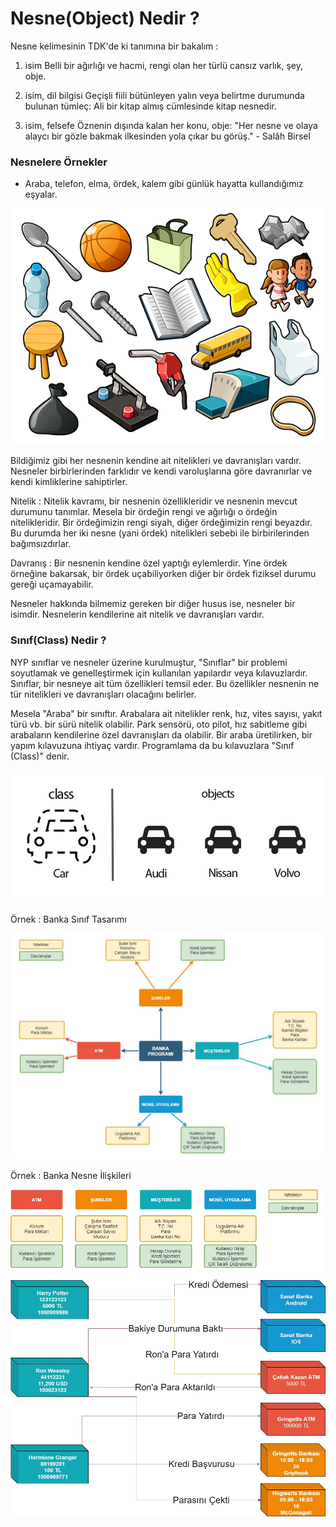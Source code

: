 # Nesne(Object) Nedir ?
Nesne kelimesinin TDK'de ki tanımına bir bakalım :

1. isim Belli bir ağırlığı ve hacmi, rengi olan her türlü cansız varlık, şey, obje.

2. isim, dil bilgisi Geçişli fiili bütünleyen yalın veya belirtme durumunda bulunan tümleç: Ali bir kitap almış cümlesinde kitap nesnedir.

3. isim, felsefe Öznenin dışında kalan her konu, obje: "Her nesne ve olaya alaycı bir gözle bakmak ilkesinden yola çıkar bu görüş." - Salâh Birsel

### Nesnelere Örnekler

* Araba, telefon, elma, ördek, kalem gibi günlük hayatta kullandığımız eşyalar.

![pic1](./assests/pic1.png)

Bildiğimiz gibi her nesnenin kendine ait nitelikleri ve davranışları vardır. Nesneler birbirlerinden farklıdır ve kendi varoluşlarına göre davranırlar ve kendi kimliklerine sahiptirler.

Nitelik : Nitelik kavramı, bir nesnenin özellikleridir ve nesnenin mevcut durumunu tanımlar. Mesela bir ördeğin rengi ve ağırlığı o ördeğin nitelikleridir. Bir ördeğimizin rengi siyah, diğer ördeğimizin rengi beyazdır. Bu durumda her iki nesne (yani ördek) nitelikleri sebebi ile birbirilerinden bağımsızdırlar.

Davranış : Bir nesnenin kendine özel yaptığı eylemlerdir. Yine ördek örneğine bakarsak, bir ördek uçabiliyorken diğer bir ördek fiziksel durumu gereği uçamayabilir.

Nesneler hakkında bilmemiz gereken bir diğer husus ise, nesneler bir isimdir. Nesnelerin kendilerine ait nitelik ve davranışları vardır.


### Sınıf(Class) Nedir ?

NYP sınıflar ve nesneler üzerine kurulmuştur, "Sınıflar" bir problemi soyutlamak ve genelleştirmek için kullanılan yapılardır veya kılavuzlardır. Sınıflar, bir nesneye ait tüm özellikleri temsil eder. Bu özellikler nesnenin ne tür nitelikleri ve davranışları olacağını belirler.

Mesela "Araba" bir sınıftır. Arabalara ait nitelikler renk, hız, vites sayısı, yakıt türü vb. bir sürü nitelik olabilir. Park sensörü, oto pilot, hız sabitleme gibi arabaların kendilerine özel davranışları da olabilir. Bir araba üretilirken, bir yapım kılavuzuna ihtiyaç vardır. Programlama da bu kılavuzlara "Sınıf (Class)" denir.

![pic2](./assests/pic2.png)

Örnek : Banka Sınıf Tasarımı

![pic3](./assests/pic3.jpg)

Örnek : Banka Nesne İlişkileri

![pic4](./assests/pic4.jpg)